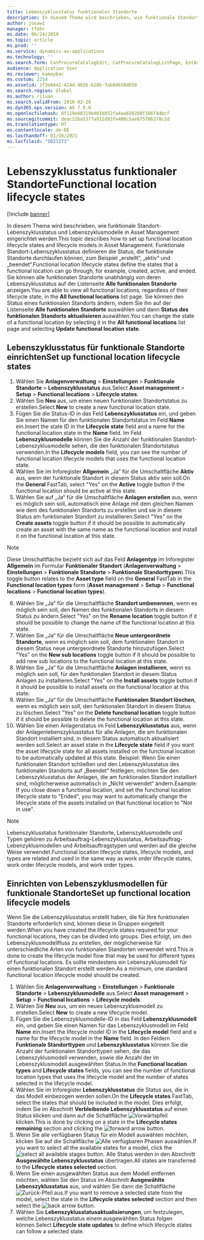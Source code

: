 ```yaml
---
title: Lebenszyklusstatus funktionaler Standorte
description: In diesem Thema wird beschrieben, wie funktionale Standortzustände und Lebenszyklusmodelle in Asset Management eingerichtet werden.
author: josaw1
manager: tfehr
ms.date: 06/24/2019
ms.topic: article
ms.prod: ''
ms.service: dynamics-ax-applications
ms.technology: ''
ms.search.form: CatProcureCatalogEdit, CatProcureCatalogListPage, EntAssetFunctionalLocationLifecycleModel, EntAssetFunctionalLocationLifecycleState
audience: Application User
ms.reviewer: kamaybac
ms.custom: 2214
ms.assetid: 2f3e0441-414d-402b-b28b-7ab0d650d658
ms.search.region: Global
ms.author: riluan
ms.search.validFrom: 2016-02-28
ms.dyn365.ops.version: AX 7.0.0
ms.openlocfilehash: 8f119e68319b901b052fa4aa659260f386f44bcf
ms.sourcegitcommit: deac22ba5377a912d93fe408c5ae875706378c2d
ms.translationtype: HT
ms.contentlocale: de-DE
ms.lasthandoff: 01/16/2021
ms.locfileid: "5021273"
---
```

# <a name="functional-location-lifecycle-states"></a><span data-ttu-id="9d1dc-103">Lebenszyklusstatus funktionaler Standorte</span><span class="sxs-lookup"><span data-stu-id="9d1dc-103">Functional location lifecycle states</span></span>

[!include [banner](../../includes/banner.md)]

 

<span data-ttu-id="9d1dc-104">In diesem Thema wird beschrieben, wie funktionale Standort-Lebenszyklusstatus und Lebenszyklusmodelle in Asset Management eingerichtet werden.</span><span class="sxs-lookup"><span data-stu-id="9d1dc-104">This topic describes how to set up functional location lifecycle states and lifecycle models in Asset Management.</span></span> <span data-ttu-id="9d1dc-105">Funktionale Standort-Lebenszyklusstatus definieren die Status, die funktionale Standorte durchlaufen können, zum Beispiel „erstellt“, „aktiv“ und „beendet“.</span><span class="sxs-lookup"><span data-stu-id="9d1dc-105">Functional location lifecycle states define the states that a functional location can go through, for example, created, active, and ended.</span></span> <span data-ttu-id="9d1dc-106">Sie können alle funktionalen Standorte unabhängig von deren Lebenszyklusstatus auf der Listenseite **Alle funktionalen Standorte** anzeigen.</span><span class="sxs-lookup"><span data-stu-id="9d1dc-106">You are able to view all functional locations, regardless of their lifecycle state, in the **All functional locations** list page.</span></span> <span data-ttu-id="9d1dc-107">Sie können den Status eines funktionalen Standorts ändern, indem Sie ihn auf der Listenseite **Alle funktionalen Standorte** auswählen und dann **Status des funktionalen Standorts aktualisieren** auswählen.</span><span class="sxs-lookup"><span data-stu-id="9d1dc-107">You can change the state of a functional location by selecting it in the **All functional locations** list page and selecting **Update functional location state**.</span></span>

## <a name="set-up-functional-location-lifecycle-states"></a><span data-ttu-id="9d1dc-108">Lebenszyklusstatus für funktionale Standorte einrichten</span><span class="sxs-lookup"><span data-stu-id="9d1dc-108">Set up functional location lifecycle states</span></span>

1. <span data-ttu-id="9d1dc-109">Wählen Sie **Anlagenverwaltung** > **Einstellungen** > **Funktionale Standorte** > **Lebenszyklusstatus** aus.</span><span class="sxs-lookup"><span data-stu-id="9d1dc-109">Select **Asset management** > **Setup** > **Functional locations** > **Lifecycle states**.</span></span>
2. <span data-ttu-id="9d1dc-110">Wählen Sie **Neu** aus, um einen neuen funktionalen Standortstatus zu erstellen.</span><span class="sxs-lookup"><span data-stu-id="9d1dc-110">Select **New** to create a new functional location state.</span></span>
3. <span data-ttu-id="9d1dc-111">Fügen Sie die Status-ID in das Feld **Lebenszyklusstatus** ein, und geben Sie einen Namen für den funktionalen Standortstatus im Feld **Name** ein.</span><span class="sxs-lookup"><span data-stu-id="9d1dc-111">Insert the state ID in the **Lifecycle state** field and a name for the functional location state in the **Name** field.</span></span> <span data-ttu-id="9d1dc-112">Im Feld **Lebenszyklusmodelle** können Sie die Anzahl der funktionalen Standort-Lebenszyklusmodelle sehen, die den funktionalen Standortstatus verwenden.</span><span class="sxs-lookup"><span data-stu-id="9d1dc-112">In the **Lifecycle models** field, you can see the number of functional location lifecycle models that uses the functional location state.</span></span>
4. <span data-ttu-id="9d1dc-113">Wählen Sie im Inforegister **Allgemein** „Ja“ für die Umschaltfläche **Aktiv** aus, wenn der funktionale Standort in diesem Status aktiv sein soll.</span><span class="sxs-lookup"><span data-stu-id="9d1dc-113">On the **General** FastTab, select "Yes" on the **Active** toggle button if the functional location should be active at this state.</span></span>
5. <span data-ttu-id="9d1dc-114">Wählen Sie auf „Ja“ für die Umschaltfläche **Anlagen erstellen** aus, wenn es möglich sein soll, automatisch eine Anlage mit dem gleichen Namen wie dem des funktionalen Standorts zu erstellen und sie in diesem Status am funktionalen Standort zu installieren.</span><span class="sxs-lookup"><span data-stu-id="9d1dc-114">Select "Yes" on the **Create assets** toggle button if it should be possible to automatically create an asset with the same name as the functional location and install it on the functional location at this state.</span></span>  
>[!NOTE]
><span data-ttu-id="9d1dc-115">Diese Umschaltfläche bezieht sich auf das Feld **Anlagentyp** im Inforegister **Allgemein** im Formular **Funktionaler Standort** (**Anlagenverwaltung** > **Einstellungen** > **Funktionale Standorte** > **Funktionale Standorttypen**).</span><span class="sxs-lookup"><span data-stu-id="9d1dc-115">This toggle button relates to the **Asset type** field on the **General** FastTab in the **Functional location types** form (**Asset management** > **Setup** > **Functional locations** > **Functional location types**).</span></span>
6. <span data-ttu-id="9d1dc-116">Wählen Sie „Ja“ für die Umschaltfläche **Standort umbenennen**, wenn es möglich sein soll, den Namen des funktionalen Standorts in diesem Status zu ändern.</span><span class="sxs-lookup"><span data-stu-id="9d1dc-116">Select "Yes" on the **Rename location** toggle button if it should be possible to change the name of the functional location at this state.</span></span>
7. <span data-ttu-id="9d1dc-117">Wählen Sie „Ja“ für die Umschaltfläche **Neue untergeordnete Standorte**, wenn es möglich sein soll, dem funktionalen Standort in diesem Status neue untergeordnete Standorte hinzuzufügen.</span><span class="sxs-lookup"><span data-stu-id="9d1dc-117">Select "Yes" on the **New sub locations** toggle button if it should be possible to add new sub locations to the functional location at this state.</span></span>
8. <span data-ttu-id="9d1dc-118">Wählen Sie „Ja“ für die Umschaltfläche **Anlagen installieren**, wenn es möglich sein soll, für den funktionalen Standort in diesem Status Anlagen zu installieren.</span><span class="sxs-lookup"><span data-stu-id="9d1dc-118">Select "Yes" on the **Install assets** toggle button if it should be possible to install assets on the functional location at this state.</span></span>
9. <span data-ttu-id="9d1dc-119">Wählen Sie „Ja“ für die Umschaltfläche **Funktionalen Standort löschen**, wenn es möglich sein soll, den funktionalen Standort in diesem Status zu löschen.</span><span class="sxs-lookup"><span data-stu-id="9d1dc-119">Select "Yes" on the **Delete functional location** toggle button if it should be possible to delete the functional location at this state.</span></span>
10. <span data-ttu-id="9d1dc-120">Wählen Sie einen Anlagenstatus im Feld **Lebenszyklusstatus** aus, wenn der Anlagenlebenszyklusstatus für alle Anlagen, die am funktionalen Standort installiert sind, in diesem Status automatisch aktualisiert werden soll.</span><span class="sxs-lookup"><span data-stu-id="9d1dc-120">Select an asset state in the **Lifecycle state** field if you want the asset lifecycle state for all assets installed on the functional location to be automatically updated at this state.</span></span> <span data-ttu-id="9d1dc-121">Beispiel: Wenn Sie einen funktionalen Standort schließen und den Lebenszyklusstatus des funktionalen Standorts auf „Beendet“ festlegen, möchten Sie den Lebenszyklusstatus der Anlagen, die am funktionalen Standort installiert sind, möglicherweise automatisch in „Nicht verwendet“ ändern.</span><span class="sxs-lookup"><span data-stu-id="9d1dc-121">Example: If you close down a functional location, and set the functional location lifecycle state to "Ended", you may want to automatically change the lifecycle state of the assets installed on that functional location to "Not in use".</span></span>


>[!NOTE]
><span data-ttu-id="9d1dc-122">Lebenszyklusstatus funktionaler Standorte, Lebenszyklusmodelle und Typen gehören zu Arbeitsauftrag-Lebenszyklusstatus, Arbeitsauftrag-Lebenzyklusmodellen und Arbeitsauftragstypen und werden auf die gleiche Weise verwendet.</span><span class="sxs-lookup"><span data-stu-id="9d1dc-122">Functional location lifecycle states, lifecycle models, and types are related and used in the same way as work order lifecycle states, work order lifecycle models, and work order types.</span></span> 

## <a name="set-up-functional-location-lifecycle-models"></a><span data-ttu-id="9d1dc-123">Einrichten von Lebenszyklusmodellen für funktionale Standorte</span><span class="sxs-lookup"><span data-stu-id="9d1dc-123">Set up functional location lifecycle models</span></span>

<span data-ttu-id="9d1dc-124">Wenn Sie die Lebenszyklusstatus erstellt haben, die für Ihre funktionalen Standorte erforderlich sind, können diese in Gruppen eingeteilt werden.</span><span class="sxs-lookup"><span data-stu-id="9d1dc-124">When you have created the lifecycle states required for your functional locations, they can be divided into groups.</span></span> <span data-ttu-id="9d1dc-125">Dies erfolgt, um den Lebenszyklusmodellfluss zu erstellen, der möglicherweise für unterschiedliche Arten von funktionalen Standorten verwendet wird.</span><span class="sxs-lookup"><span data-stu-id="9d1dc-125">This is done to create the lifecycle model flow that may be used for different types of functional locations.</span></span> <span data-ttu-id="9d1dc-126">Es sollte mindestens ein Lebenszyklusmodell für einen funktionalen Standort erstellt werden.</span><span class="sxs-lookup"><span data-stu-id="9d1dc-126">As a minimum, one standard functional location lifecycle model should be created.</span></span>

1. <span data-ttu-id="9d1dc-127">Wählen Sie **Anlagenverwaltung** > **Einstellungen** > **Funktionale Standorte** > **Lebenszyklusmodelle** aus.</span><span class="sxs-lookup"><span data-stu-id="9d1dc-127">Select **Asset management** > **Setup** > **Functional locations** > **Lifecycle models**.</span></span>
2. <span data-ttu-id="9d1dc-128">Wählen Sie **Neu** aus, um ein neues Lebenszyklusmodell zu erstellen.</span><span class="sxs-lookup"><span data-stu-id="9d1dc-128">Select **New** to create a new lifecycle model.</span></span>
3. <span data-ttu-id="9d1dc-129">Fügen Sie die Lebenszyklusmodelle-ID in das Feld **Lebenszyklusmodell** ein, und geben Sie einen Namen für das Lebenszyklusmodell im Feld **Name** ein.</span><span class="sxs-lookup"><span data-stu-id="9d1dc-129">Insert the lifecycle model ID in the **Lifecycle model** field and a name for the lifecycle model in the **Name** field.</span></span> <span data-ttu-id="9d1dc-130">In den Feldern **Funktionale Standorttypen** und **Lebenszyklusstatus** können Sie die Anzahl der funktionalen Standorttypen sehen, die das Lebenszyklusmodell verwenden, sowie die Anzahl der im Lebenszyklusmodell ausgewählten Status.</span><span class="sxs-lookup"><span data-stu-id="9d1dc-130">In the **Functional location types** and **Lifecycle states** fields, you can see the number of functional location types that uses the lifecycle model and the number of states selected in the lifecycle model.</span></span>
4. <span data-ttu-id="9d1dc-131">Wählen Sie im Inforegister **Lebenszyklusstatus** die Status aus, die in das Modell einbezogen werden sollen.</span><span class="sxs-lookup"><span data-stu-id="9d1dc-131">On the **Lifecycle states** FastTab, select the states that should be included in the model.</span></span> <span data-ttu-id="9d1dc-132">Dies erfolgt, indem Sie im Abschnitt **Verbleibende Lebenszyklusstatus** auf einen Status klicken und dann auf die Schaltfläche ![Vorwärtspfeil](media/02-setup-for-functional-locations.png) klicken.</span><span class="sxs-lookup"><span data-stu-id="9d1dc-132">This is done by clicking on a state in the **Lifecycle states remaining** section and clicking the ![forward arrow](media/02-setup-for-functional-locations.png) button.</span></span>
5. <span data-ttu-id="9d1dc-133">Wenn Sie alle verfügbaren Status für ein Modell auswählen möchten, klicken Sie auf die Schaltfläche ![Alle verfügbaren Phasen auswählen](media/03-setup-for-functional-locations.png).</span><span class="sxs-lookup"><span data-stu-id="9d1dc-133">If you want to select all the available states for a model, click the ![select all available stages](media/03-setup-for-functional-locations.png) button.</span></span> <span data-ttu-id="9d1dc-134">Alle Status werden in den Abschnitt **Ausgewählte Lebenszyklusstatus** übertragen.</span><span class="sxs-lookup"><span data-stu-id="9d1dc-134">All states are transferred to the **Lifecycle states selected** section.</span></span>
6. <span data-ttu-id="9d1dc-135">Wenn Sie einen ausgewählten Status aus dem Modell entfernen möchten, wählen Sie den Status im Abschnitt **Ausgewählte Lebenszyklusstatus** aus, und wählen Sie dann die Schaltfläche ![Zurück-Pfeil](media/04-setup-for-functional-locations.png) aus.</span><span class="sxs-lookup"><span data-stu-id="9d1dc-135">If you want to remove a selected state from the model, select the state in the **Lifecycle states selected** section and then select the ![back arrow](media/04-setup-for-functional-locations.png) button.</span></span>
7. <span data-ttu-id="9d1dc-136">Wählen Sie **Lebenszyklusstatusaktualisierungen**, um festzulegen, welche Lebenszyklusstatus einem ausgewählten Status folgen können.</span><span class="sxs-lookup"><span data-stu-id="9d1dc-136">Select **Lifecycle state updates** to define which lifecycle states can follow a selected state.</span></span>
